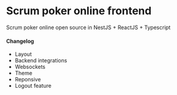 # Scrum poker online frontend

Scrum poker online open source in NestJS + ReactJS + Typescript

#### Changelog

- Layout
- Backend integrations
- Websockets
- Theme
- Reponsive
- Logout feature
